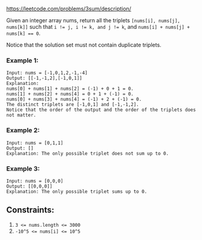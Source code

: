 https://leetcode.com/problems/3sum/description/

Given an integer array nums, return all the triplets `[nums[i], nums[j], nums[k]]` such that `i != j, i != k, and j != k`, and `nums[i] + nums[j] + nums[k] == 0`.

Notice that the solution set must not contain duplicate triplets.

### Example 1:
```text
Input: nums = [-1,0,1,2,-1,-4]
Output: [[-1,-1,2],[-1,0,1]]
Explanation:
nums[0] + nums[1] + nums[2] = (-1) + 0 + 1 = 0.
nums[1] + nums[2] + nums[4] = 0 + 1 + (-1) = 0.
nums[0] + nums[3] + nums[4] = (-1) + 2 + (-1) = 0.
The distinct triplets are [-1,0,1] and [-1,-1,2].
Notice that the order of the output and the order of the triplets does not matter.
```

### Example 2:
```text
Input: nums = [0,1,1]
Output: []
Explanation: The only possible triplet does not sum up to 0.
```

### Example 3:
```text
Input: nums = [0,0,0]
Output: [[0,0,0]]
Explanation: The only possible triplet sums up to 0.
```

## Constraints:

1. `3 <= nums.length <= 3000`
1. `-10^5 <= nums[i] <= 10^5`

